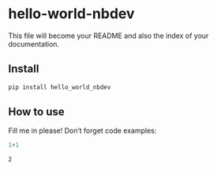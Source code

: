 # hello-world-nbdev


<!-- WARNING: THIS FILE WAS AUTOGENERATED! DO NOT EDIT! -->

This file will become your README and also the index of your
documentation.

## Install

``` sh
pip install hello_world_nbdev
```

## How to use

Fill me in please! Don’t forget code examples:

``` python
1+1
```

    2
